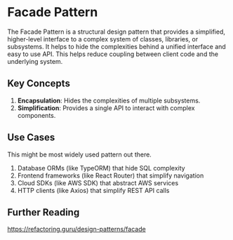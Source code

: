 # Facade Pattern

The Facade Pattern is a structural design pattern that provides a simplified, higher-level interface to a complex system of classes, libraries, or subsystems. It helps to hide the complexities behind a unified interface and easy to use API. This helps reduce coupling between client code and the underlying system.

## Key Concepts

1. **Encapsulation**: Hides the complexities of multiple subsystems.
2. **Simplification**: Provides a single API to interact with complex components.

## Use Cases

This might be most widely used pattern out there.

1. Database ORMs (like TypeORM) that hide SQL complexity
2. Frontend frameworks (like React Router) that simplify navigation
3. Cloud SDKs (like AWS SDK) that abstract AWS services
4. HTTP clients (like Axios) that simplify REST API calls

## Further Reading

https://refactoring.guru/design-patterns/facade
